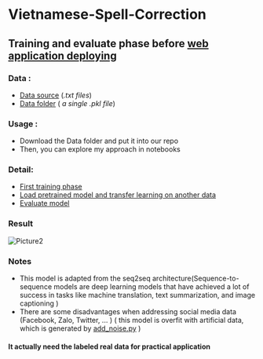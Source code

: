 # Vietnamese-Spell-Correction

## Training and evaluate phase before [web application deploying](https://github.com/KingLeo2000/vietnamese-spell-correct-and-text-classify)

### Data :
- [Data source](https://github.com/duyvuleo/VNTC) (*.txt files*)
- [Data folder](https://drive.google.com/drive/folders/16IjAeRrKJmLIZfKicbOcyhLaMT5RN1IT) ( *a single .pkl file*) 
### Usage :
- Download the Data folder and put it into our repo
- Then, you can explore my approach in notebooks
### Detail:
- [First training phase](https://github.com/KingLeo2000/Vietnamese-Spell-Correction/blob/master/train_spell.ipynb) 
- [Load pretrained model and transfer learning on another data](https://github.com/KingLeo2000/Vietnamese-Spell-Correction/blob/master/transfer_spell.ipynb)
- [Evaluate model](https://github.com/KingLeo2000/Vietnamese-Spell-Correction/blob/master/evaluate_spell.ipynb)
### Result 
![Picture2](https://user-images.githubusercontent.com/52401767/70680238-1fc1fd80-1cca-11ea-8005-2d457c61f2bd.png)

### Notes
- This model is adapted from the seq2seq architecture(Sequence-to-sequence models are deep learning models that have achieved a lot of success in tasks like machine translation, text summarization, and image captioning )
- There are some disadvantages when addressing social media data (Facebook, Zalo, Twitter, ... ) 
( this model is overfit with artificial data, which is generated by [add_noise.py](https://github.com/KingLeo2000/Vietnamese-Spell-Correction/blob/master/add_noise.py) )
#### It actually need the labeled real data for practical application 
